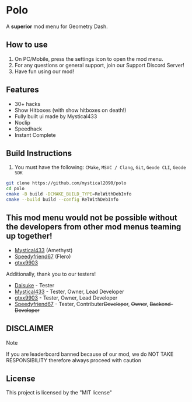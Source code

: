 # Polo
A **superior** mod menu for Geometry Dash.

## How to use
1. On PC/Mobile, press the settings icon to open the mod menu.
2. For any questions or general support, join our Support Discord Server!
3. Have fun using our mod!

## Features
- 30+ hacks
- Show Hitboxes (with show hitboxes on death!)
- Fully built ui made by Mystical433
- Noclip
- Speedhack
- Instant Complete

## Build Instructions
1. You must have the following: `CMake`, `MSVC / Clang`, `Git`, `Geode CLI`, `Geode SDK`
```bash
git clone https://github.com/mystical2090/polo
cd polo
cmake -B build -DCMAKE_BUILD_TYPE=RelWithDebInfo
cmake --build build --config RelWithDebInfo
```

## This mod menu would not be possible without the developers from other mod menus teaming up together!

- [Mystical433](https://github.com/mystical2090) (Amethyst)
- [Speedyfriend67](https://github.com/speedyfriend67) (Flero)
- [gtxx9903](https://github.com/gtxx9903) 

Additionally, thank you to our testers!
- [Daisuke](https://github.com/daisuke1227) - Tester
- [Mystical433](https://github.com/mystical2090) - Tester, Owner, Lead Developer
- [gtxx9903](https://github.com/gtxx9903) - Tester, Owner, Lead Developer
- [Speedyfriend67](https://github.com/speedyfriend67) - Tester, Contributer~~Developer~~, ~~Owner~~, ~~Backend-Developer~~

## DISCLAIMER
> [!NOTE]
> If you are leaderboard banned because of our mod, we do NOT TAKE RESPONSIBILITY
> therefore always proceed with caution

## License
This project is licensed by the "MIT license"
